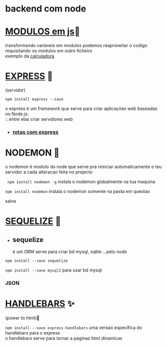 # backend com node

# <a href="https://github.com/talisma-cassoma/node/tree/main/node%20modules">MODULOS em js</a>🤔 
 
   transformando variaveis em modulos podemos reaproveitar o codigo requisitando os modulos em outro ficheiro<br>
   exemplo da <a href="https://github.com/talisma-cassoma/node/tree/main/node%20modules/calculadora%20">calculadora</a>
 
 # <a href="https://github.com/talisma-cassoma/node/blob/main/express">EXPRESS</a> 🛒
 
 (servidor)
      
   ```npm install express --save``` 
      
o express é um framework que serve para criar aplicaçōes web baseadas no Node.js.<br>
:: entre elas criar servidores web 

* <h3><a href="https://github.com/talisma-cassoma/node/blob/main/express/routes.js">rotas com express</a></h3>

# NODEMON 🔁
   
   o nodemon é modulo do node que serve pra reinciar automaticamente o teu servidor a cada alteracao feita no projecto

``` npm install nodemon -g``` instala o nodemon globalmente na tua maquina
 
```npm install nodemon``` instala o nodemon somente na pasta em questao 

 salva <br>

# <a href="https://github.com/talisma-cassoma/node/tree/main/sequelize">SEQUELIZE</a> 🎲
* <h2>sequelize</h2> é um ORM serve para criar bd mysql, sqlite ...pelo node <br>

```npm install --save sequelize```

```npm install --save mysql2``` para usar bd mysql

<h3>JSON</h3>

# <a href="https://github.com/talisma-cassoma/node/tree/main/handlebars%20">HANDLEBARS</a> ✨ 

(power to html)🥸

```npm install --save express-handlebars``` uma versao especifica do handlebars para o express <br>
o handlebars serve para tornar a paginas html dinamicas

